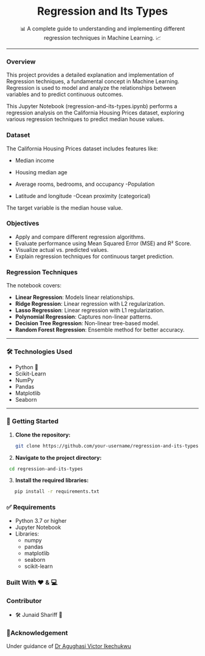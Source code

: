 
<h1 align="center">Regression and Its Types</h1>

<p align="center">
  📊 A complete guide to understanding and implementing different regression techniques in Machine Learning. 📈
</p>

---

### Overview

This project provides a detailed explanation and implementation of Regression techniques, a fundamental concept in Machine Learning.
Regression is used to model and analyze the relationships between variables and to predict continuous outcomes.

This Jupyter Notebook (regression-and-its-types.ipynb) performs a regression analysis on the California Housing Prices dataset, exploring various regression techniques to predict median house values.

### Dataset

The California Housing Prices dataset includes features like:
- Median income



- Housing median age
- Average rooms, bedrooms, and occupancy
-Population
- Latitude and longitude
-Ocean proximity (categorical)

The target variable is the median house value.

### Objectives

- Apply and compare different regression algorithms.
- Evaluate performance using Mean Squared Error (MSE) and R² Score.
-  Visualize actual vs. predicted values.
- Explain regression techniques for continuous target prediction.

### Regression Techniques

The notebook covers:

- <b>Linear Regression</b>: Models linear relationships.
- <b>Ridge Regression</b>: Linear regression with L2 regularization.
- <b>Lasso Regression</b>: Linear regression with L1 regularization.
- <b>Polynomial Regression</b>: Captures non-linear patterns.
- <b>Decision Tree Regression</b>: Non-linear tree-based model.
- <b>Random Forest Regression</b>: Ensemble method for better accuracy.

---

### 🛠 Technologies Used

- Python 🐍
- Scikit-Learn
- NumPy
- Pandas
- Matplotlib
- Seaborn

---

### 🚀 Getting Started

1. **Clone the repository:**

   ```bash
   git clone https://github.com/your-username/regression-and-its-types.git

2. **Navigate to the project directory:**

  ```bash
   cd regression-and-its-types
```

3. **Install the required libraries:**

```bash
   pip install -r requirements.txt

```
### ✅ Requirements

- Python 3.7 or higher
- Jupyter Notebook
- Libraries:
  - numpy
  - pandas
  - matplotlib
  - seaborn
  - scikit-learn

### Built With ❤️ & 💻

### Contributor  
- 🛠️ Junaid Shariff 🚀  

### 🙌Acknowledgement
Under guidance of  [Dr Agughasi Victor Ikechukwu](https://github.com/Victor-Ikechukwu)

